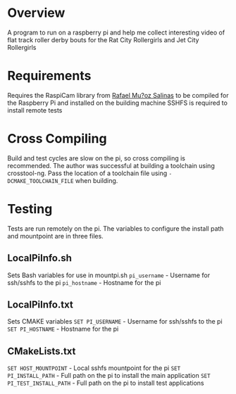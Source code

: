 # Overview
A program to run on a raspberry pi and help me collect interesting video of
flat track roller derby bouts for the Rat City Rollergirls and Jet City Rollergirls

# Requirements
Requires the RaspiCam library from [Rafael Mu?oz Salinas](http://www.uco.es/investiga/grupos/ava/node/40)
to be compiled for the Raspberry Pi and installed on the building machine
SSHFS is required to install remote tests

# Cross Compiling
Build and test cycles are slow on the pi, so cross compiling is recommended. The
author was successful at building a toolchain using crosstool-ng. Pass the
location of a toolchain file using `-DCMAKE_TOOLCHAIN_FILE` when building.

# Testing
Tests are run remotely on the pi. The variables to configure the install path
and mountpoint are in three files.

## LocalPiInfo.sh
Sets Bash variables for use in mountpi.sh
`pi_username` - Username for ssh/sshfs to the pi
`pi_hostname` - Hostname for the pi

## LocalPiInfo.txt
Sets CMAKE variables
`SET PI_USERNAME` - Username for ssh/sshfs to the pi
`SET PI_HOSTNAME` - Hostname for the pi

## CMakeLists.txt
`SET HOST_MOUNTPOINT` - Local sshfs mountpoint for the pi
`SET PI_INSTALL_PATH` - Full path on the pi to install the main application
`SET PI_TEST_INSTALL_PATH` - Full path on the pi to install test applications
